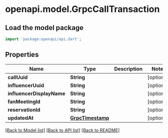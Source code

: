 # openapi.model.GrpcCallTransaction

## Load the model package
```dart
import 'package:openapi/api.dart';
```

## Properties
Name | Type | Description | Notes
------------ | ------------- | ------------- | -------------
**callUuid** | **String** |  | [optional] 
**influencerUuid** | **String** |  | [optional] 
**influencerDisplayName** | **String** |  | [optional] 
**fanMeetingId** | **String** |  | [optional] 
**reservationId** | **String** |  | [optional] 
**updatedAt** | [**GrpcTimestamp**](GrpcTimestamp.md) |  | [optional] 

[[Back to Model list]](../README.md#documentation-for-models) [[Back to API list]](../README.md#documentation-for-api-endpoints) [[Back to README]](../README.md)


